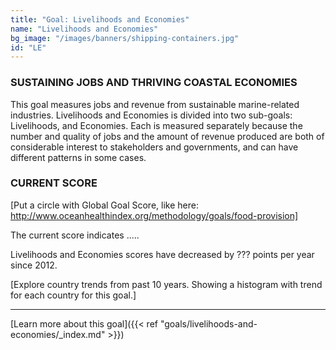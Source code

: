 ```yaml
---
title: "Goal: Livelihoods and Economies"
name: "Livelihoods and Economies"
bg_image: "/images/banners/shipping-containers.jpg"
id: "LE"
---
```


### SUSTAINING JOBS AND THRIVING COASTAL ECONOMIES
This goal measures jobs and revenue from sustainable marine-related industries. Livelihoods and Economies is divided into two sub-goals: Livelihoods, and Economies. Each is measured separately because the number and quality of jobs and the amount of revenue produced are both of considerable interest to stakeholders and governments, and can have different patterns in some cases.

### CURRENT SCORE

[Put a circle with Global Goal Score, like here: http://www.oceanhealthindex.org/methodology/goals/food-provision]

The current score indicates .....


Livelihoods and Economies scores have decreased by ??? points per year since 2012.

[Explore country trends from past 10 years. Showing a histogram with trend for each country for this goal.]


----




[Learn more about this goal]({{< ref "goals/livelihoods-and-economies/_index.md" >}})

